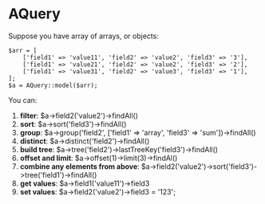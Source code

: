 # AQuery

Suppose you have array of arrays, or objects:
```
$arr = [
    ['field1' => 'value11', 'field2' => 'value2', 'field3' => '3'],
    ['field1' => 'value21', 'field2' => 'value2', 'field3' => '2'],
    ['field1' => 'value31', 'field2' => 'value3', 'field3' => '1'],
];
$a = AQuery::model($arr);
```

You can:

1. **filter**: $a->field2('value2')->findAll()
2. **sort**: $a->sort('field3')->findAll()
3. **group**: $a->group('field2', ['field1' => 'array', 'field3' => 'sum'])->findAll()
4. **distinct**: $a->distinct('field2')->findAll()
5. **build tree**: $a->tree('field2')->lastTreeKey('field3')->findAll()
6. **offset and limit**: $a->offset(1)->limit(3)->findAl()
7. **combine any elements from above**: $a->field2('value2')->sort('field3')->tree('field1')->findAll()
8. **get values**: $a->field1('value11')->field3
9. **set values**: $a->field2('value2')->field3 = '123';
